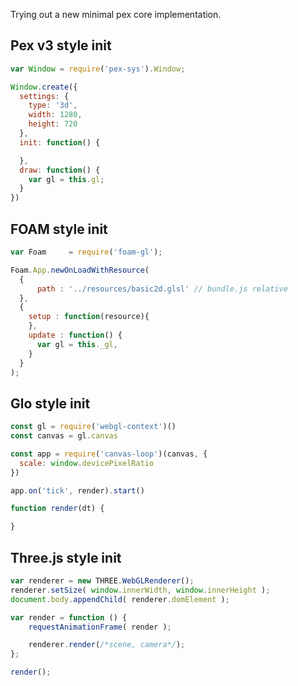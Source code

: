 Trying out a new minimal pex core implementation.

## Pex v3 style init

```javascript
var Window = require('pex-sys').Window;

Window.create({
  settings: {
    type: '3d',
    width: 1280,
    height: 720
  },
  init: function() {

  },
  draw: function() {
    var gl = this.gl;
  }
})
```

## FOAM style init

```javascript
var Foam     = require('foam-gl');

Foam.App.newOnLoadWithResource(
  {
      path : '../resources/basic2d.glsl' // bundle.js relative
  },
  {
    setup : function(resource){
    },
    update : function() {
      var gl = this._gl,
    }
  }
);
```

## Glo style init

```javascript
const gl = require('webgl-context')()
const canvas = gl.canvas

const app = require('canvas-loop')(canvas, {
  scale: window.devicePixelRatio
})

app.on('tick', render).start()

function render(dt) {

}
```

## Three.js style init

```javascript
var renderer = new THREE.WebGLRenderer();
renderer.setSize( window.innerWidth, window.innerHeight );
document.body.appendChild( renderer.domElement );

var render = function () {
	requestAnimationFrame( render );

	renderer.render(/*scene, camera*/);
};

render();
```
